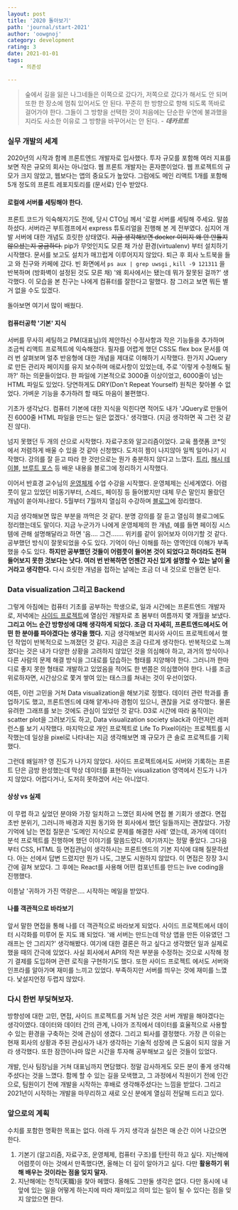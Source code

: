 ```yaml
---
layout: post
title: '2020 돌아보기'
path: 'journal/start-2021'
author: 'oowgnoj'
category: development
rating: 3
date: 2021-01-01
tags:
    - 의존성

---
```


> 숲에서 길을 잃은 나그네들은 이쪽으로 갔다가, 저쪽으로 갔다가 해서도 안 되며 또한 한 장소에 멈춰 있어서도 안 된다. 꾸준히 한 방향으로 향해 되도록 똑바로 걸어가야 한다. 그들이 그 방향을 선택한 것이 처음에는 단순한 우연에 불과했을지라도 사소한 이유로 그 방향을 바꾸어서는 안 된다.  - ***데카르트***



### 실무 개발의 세계

2020년의 시작과 함께 프론트엔드 개발자로 입사했다. 투자 규모를 포함해 여러 지표를 보면 작은 규모의 회사는 아니었다. 웹 프론트 개발자는 혼자뿐이었다. 웹 프로젝트의 규모가 크지 않았고, 웹보다는 앱의 중요도가 높았다. 그럼에도 메인 리액트 1개를 포함해 5개 정도의 프론트 레포지토리를 (문서로) 인수 받았다.

#### 로컬에 서버를 세팅해야 한다.

프론트 코드가 익숙해지기도 전에, 당시 CTO님 께서 '로컬 서버를 세팅해 주세요. 말씀하셨다. 서버라곤 부트캠프에서 express 튜토리얼을 진행해 본 게 전부였다. 심지어 개발 서버에 대한 개념도 흐릿한 상태였다. ~~지금 생각해보면 docker 이미지 왜 안 만들지 않으셨는지 궁금하다.~~ pip가 무엇인지도 모른 채 가상 환경(virtualenv) 부터 설치하기 시작했다. 문서를 보고도 설치가 매끄럽게 이루어지지 않았다. 퇴근 후 회사 노트북을 들고 와 친구와 카페에 갔다. 빈 화면에서 `ps aux | grep uwsgi` , `kill -9 121311` 을 반복하며 (방화벽이 설정된 것도 모른 채) '왜 회사에서는 됐는데 뭐가 잘못된 걸까?' 생각했다. 이 모습을 본 친구는 나에게 컴퓨터를 잘한다고 말했다. 참 그러고 보면 뭐든 별거 없을 수도 있겠다.

돌아보면 여기서 많이 배웠다.

#### 컴퓨터공학 '기본' 지식

서버를 무사히 세팅하고 PM(대표님)의 제안하신 수정사항과 작은 기능들을 추가하며 조금씩 리액트 프로젝트에 익숙해졌다. 필자를 어렵게 했던 CSS도 flex box 문서를 여러 번 살펴보며 얼추 반응형에 대한 개념을 제대로 이해하기 시작했다. 한가지 JQuery로 만든 관리자 페이지를 유지 보수하며 애로사항이 있었는데, 주로 '이렇게 수정해도 될까?' 하는 의문들이었다. 한 파일에 기본적으로 3000줄 이상이었고, 6000줄이 넘는 HTML 파일도 있었다. 당연하게도 DRY(Don't Repeat Yourself) 원칙은 찾아볼 수 없었다. 가벼운 기능을 추가하려 할 때도 마음이 불편했다.

기초가 생각났다. 컴퓨터 기본에 대한 지식을 익힌다면 적어도 내가 'JQuery로 만들어진 6000줄 HTML 파일을 만드는 일은 없겠다.' 생각했다. (지금 생각하면 꼭 그런 것 같진 않다). 

넘지 못했던 두 개의 산으로 시작했다. 자료구조와 알고리즘이었다. 교육 플랫폼 코*잇에서 저렴하게 배울 수 있을 것 같아 신청했다. 도저히 짬이 나지않아 일찍 일어나기 시작했다. 강의를 잘 듣고 따라 한 것만으로는 뭔가 충분하지 않다고 느꼈다. [트리](https://oowgnoj.dev/post/ds-tree), [해시 테이블](https://oowgnoj.dev/post/ds-hashtable), [브루트 포스](https://oowgnoj.dev/post/algo-bf) 등 배운 내용을 블로그에 정리하기 시작했다. 

이어서 반효경 교수님의 [운영체제](http://www.kocw.net/home/search/kemView.do?kemId=1046323&ar=pop) 수업 수강을 시작했다. 운영체제는 신세계였다. 어렴풋이 알고 있었던 비동기부터, 스레드, 페이징 등 들어봤지만 대체 무슨 말인지 몰랐던 개념이 쏟아져나왔다. 5월부터 7월까지 열심히 수강하며 [블로그](https://oowgnoj.dev/post/os-intro)에 정리했다. 

지금 생각해보면 많은 부분을 까먹은 것 같다. 분명 강의를 잘 듣고 열심히 블로그에도 정리했는데도 말이다. 지금 누군가가 나에게 운영체제의 한 개념, 예를 들면 페이징 시스템에 관해 설명해달라고 하면 '음…. 그건……. 위키를 같이 읽어보자 이야기할 것 같다. 공부했던 방식이 잘못되었을 수도 있다. 기억이 아닌 이해를 하는 영역인데 이해가 부족했을 수도 있다. **하지만 공부했던 것들이 어렴풋이 들어본 것이 되었다고 하더라도 전혀 들어보지 못한 것보다는 낫다. 여러 번 반복하면 언젠간 자신 있게 설명할 수 있는 날이 올 거라고 생각한다.** 다시 흐릿한 개념을 접하는 날에는 조금 더 내 것으로 만들면 된다. 



### Data visualization 그리고 Backend

그렇게 아침에는 컴퓨터 기초를 공부하는 학생으로, 일과 시간에는 프론트엔드 개발자로, 저녁에는 [사이드 프로젝트](https://oowgnoj.dev/review/review-2020-toy-team)에 열심인 개발자로 초 봄부터 여름까지 몇 개월을 보냈다. **그리고 어느 순간 방향성에 대해 생각하게 되었다. 조금 더 자세히, 프론트엔드에서도 어떤 한 분야를 파야겠다는 생각을 했다.** 지금 생각해보면 회사와 사이드 프로젝트에서 했던 작업이 반복적으로 느껴졌던 것 같다. 지금은 조금 다르게 생각한다. 반복적으로 느껴졌다는 것은 내가 다양한 상황을 고려하지 않았던 것을 의심해야 하고, 과거의 방식이나 다른 사람의 문제 해결 방식을 그대로를 답습하는 형태를 지양해야 한다. 그러니까 한마디로 좋지 못한 형태로 개발하고 있었음을 적어도 한 번쯤은 의심했어야 한다. 나를 조금 위로하자면, 시간상으로 쫓겨 쌓여 있는 태스크를 쳐내는 것이 우선이었다. 

여튼, 이런 고민을 거쳐 Data visualization을 해보기로 정했다. 데이터 관련 학과를 졸업하기도 했고, 프론트엔드에 대해 얕게나마 경험이 있으니, 괜찮을 거로 생각했다. 물론 유려한 그래프를 보는 것에도 관심이 있었던 것 같다. D3로 시간에 따라 움직이는 scatter plot을 그려보기도 하고, Data visualization society slack과 이런저런 레퍼런스를 보기 시작했다. 마지막으로 개인 프로젝트로 Life To Pixel이라는 프로젝트를 시작했는데 일상을 pixel로 나타내는 지금 생각해보면 꽤 규모가 큰 솔로 프로젝트를 기획했다.

그런데 왜일까? 영 진도가 나가지 않았다. 사이드 프로젝트에서도 서버와 기록하는 프론트 단은 금방 완성했는데 막상 데이터를 표현하는 visualization 영역에서 진도가 나가지 않았다. 어렵다거나, 도저히 못하겠어 서는 아니었다. 

#### 상상 vs 실제

이 무렵 하고 싶었던 분야와 가장 일치하고 느꼈던 회사에 면접 볼 기회가 생겼다. 면접 초반 분위기, 그러니까 배경과 지원 동기와 현 회사에서 했던 일들까지는 괜찮았다. 가장 기억에 남는 면접 질문은 '도메인 지식으로 문제를 해결한 사례' 였는데, 과거에 데이터 분석 프로젝트를 진행하며 했던 이야기를 말씀드렸다. 여기까지는 정말 좋았다. 그다음부터 CSS, HTML 등 면접관님이 생각하시는 프론트엔드의 기본 지식에 대해 질문하셨다. 아는 선에서 답변 드렸지만 뭔가 나도, 그분도 시원하지 않았다. 이 면접은 장장 3시간에 걸쳐 보았다. 그 후에는 React를 사용해 어떤 컴포넌트를 만드는 live coding을 진행했다. 

이튿날 '귀하가 가진 역량은…. 시작하는 메일을 받았다.

#### 나를 객관적으로 바라보기

앞서 말한 면접을 통해 나를 더 객관적으로 바라보게 되었다. 사이드 프로젝트에서 데이터 시각화를 미루어 둔 지도 꽤 되었다. '왜 서버는 만드는데 막상 앱을 만든 이유였던 그래프는 안 그리지?' 생각해봤다. 여기에 대한 결론은 하고 싶다고 생각했던 일과 실제로 했을 때의 간극에 있었다. 
사실 회사에서 API의 작은 부분을 수정하는 것으로 시작해 정기 결제를 도입하며 관련 로직을 구현하기도 했다. 또한 사이드 프로젝트 에서도 서버와 인프라를 알아가며 재미를 느끼고 있었다. 부족하지만 서버를 띄우는 것에 재미를 느꼈다. 낯설지언정 두렵지 않았다. 


### 다시 한번 부딪혀보자.

방향성에 대한 고민, 면접, 사이드 프로젝트를 거쳐 남은 것은 서버 개발을 해야겠다는 생각이였다. 데이터와 데이터 간의 관계, 나아가 조직에서 데이터를 효율적으로 사용할 수 있는 환경을 구축하는 것에 관심이 생겼다. 그리고 퇴사를 결정했다. 가장 큰 이유는 현재 회사의 상황과 주된 관심사가 내가 생각하는 기술적 성장에 큰 도움이 되지 않을 거라 생각했다. 또한 잠깐이나마 많은 시간을 투자해 공부해보고 싶은 것들이 있었다.

개발, 인사 팀장님을 거쳐 대표님까지 면담했다. 정말 감사하게도 모든 분이 좋게 생각해주셨다는 것을 느꼈다. 함께 할 수 있는 길을 모색했고, 그 과정에서 직원이기 전에 인간으로, 팀원이기 전에 개발을 시작하는 후배로 생각해주셨다는 느낌을 받았다. 그리고 2021년이 시작하는 개발을 마무리하고 새로 오신 분에게 열심히 전달해 드리고 있다.



### 앞으로의 계획 

수치를 포함한 명확한 목표는 없다. 아래 두 가지 생각과 실천은 매 순간 이어 나갔으면 한다.

1. 기본기 (알고리즘, 자료구조, 운영체제, 컴퓨터 구조)를 탄탄히 하고 싶다. 지난해에 어렴풋이 아는 것에서 만족했다면, 올해는 더 깊이 알아가고 싶다. 다만 **활용하기 위해 배우는 것이라는 점을 잊지 말자.** 
2. 지난해에는 천직(天職)을 찾아 헤맸다. 올해도 그만둘 생각은 없다. 다만 동시에 내 앞에 있는 일을 어떻게 하는지에 따라 재미있고 의미 있는 일이 될 수 있다는 점을 잊지 않았으면 한다.

